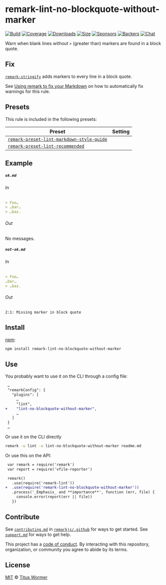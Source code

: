 <!--This file is generated-->

# remark-lint-no-blockquote-without-marker

[![Build][build-badge]][build]
[![Coverage][coverage-badge]][coverage]
[![Downloads][downloads-badge]][downloads]
[![Size][size-badge]][size]
[![Sponsors][sponsors-badge]][collective]
[![Backers][backers-badge]][collective]
[![Chat][chat-badge]][chat]

Warn when blank lines without `>` (greater than) markers are found in a
block quote.

## Fix

[`remark-stringify`](https://github.com/remarkjs/remark/tree/master/packages/remark-stringify)
adds markers to every line in a block quote.

See [Using remark to fix your Markdown](https://github.com/remarkjs/remark-lint#using-remark-to-fix-your-markdown)
on how to automatically fix warnings for this rule.

## Presets

This rule is included in the following presets:

| Preset | Setting |
| - | - |
| [`remark-preset-lint-markdown-style-guide`](https://github.com/remarkjs/remark-lint/tree/master/packages/remark-preset-lint-markdown-style-guide) | |
| [`remark-preset-lint-recommended`](https://github.com/remarkjs/remark-lint/tree/master/packages/remark-preset-lint-recommended) | |

## Example

##### `ok.md`

###### In

```markdown
> Foo…
> …bar…
> …baz.
```

###### Out

No messages.

##### `not-ok.md`

###### In

```markdown
> Foo…
…bar…
> …baz.
```

###### Out

```text
2:1: Missing marker in block quote
```

## Install

[npm][]:

```sh
npm install remark-lint-no-blockquote-without-marker
```

## Use

You probably want to use it on the CLI through a config file:

```diff
 …
 "remarkConfig": {
   "plugins": [
     …
     "lint",
+    "lint-no-blockquote-without-marker",
     …
   ]
 }
 …
```

Or use it on the CLI directly

```sh
remark -u lint -u lint-no-blockquote-without-marker readme.md
```

Or use this on the API:

```diff
 var remark = require('remark')
 var report = require('vfile-reporter')

 remark()
   .use(require('remark-lint'))
+  .use(require('remark-lint-no-blockquote-without-marker'))
   .process('_Emphasis_ and **importance**', function (err, file) {
     console.error(report(err || file))
   })
```

## Contribute

See [`contributing.md`][contributing] in [`remarkjs/.github`][health] for ways
to get started.
See [`support.md`][support] for ways to get help.

This project has a [code of conduct][coc].
By interacting with this repository, organization, or community you agree to
abide by its terms.

## License

[MIT][license] © [Titus Wormer][author]

[build-badge]: https://img.shields.io/travis/remarkjs/remark-lint/master.svg

[build]: https://travis-ci.org/remarkjs/remark-lint

[coverage-badge]: https://img.shields.io/codecov/c/github/remarkjs/remark-lint.svg

[coverage]: https://codecov.io/github/remarkjs/remark-lint

[downloads-badge]: https://img.shields.io/npm/dm/remark-lint-no-blockquote-without-marker.svg

[downloads]: https://www.npmjs.com/package/remark-lint-no-blockquote-without-marker

[size-badge]: https://img.shields.io/bundlephobia/minzip/remark-lint-no-blockquote-without-marker.svg

[size]: https://bundlephobia.com/result?p=remark-lint-no-blockquote-without-marker

[sponsors-badge]: https://opencollective.com/unified/sponsors/badge.svg

[backers-badge]: https://opencollective.com/unified/backers/badge.svg

[collective]: https://opencollective.com/unified

[chat-badge]: https://img.shields.io/badge/chat-spectrum.svg

[chat]: https://spectrum.chat/unified/remark

[npm]: https://docs.npmjs.com/cli/install

[health]: https://github.com/remarkjs/.github

[contributing]: https://github.com/remarkjs/.github/blob/master/contributing.md

[support]: https://github.com/remarkjs/.github/blob/master/support.md

[coc]: https://github.com/remarkjs/.github/blob/master/code-of-conduct.md

[license]: https://github.com/remarkjs/remark-lint/blob/master/license

[author]: https://wooorm.com
